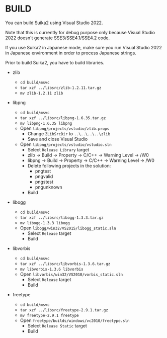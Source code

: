 BUILD
=====

You can build Suika2 using Visual Studio 2022.

Note that this is currently for debug purpose only because Visual Studio 2022
doesn't generate SSE3/SSE4.1/SSE4.2 code.

If you use Suika2 in Japanese mode, make sure you run Visual Studio 2022
in Japanese environment in order to process Japanese strings.

Prior to build Suika2, you have to build libraries.

* zlib
    * `cd build/msvc`
    * `tar xzf ../libsrc/zlib-1.2.11.tar.gz`
    * `mv zlib-1.2.11 zlib`

* libpng
    * `cd build/msvc`
    * `tar xzf ../libsrc/libpng-1.6.35.tar.gz`
    * `mv libpng-1.6.35 libpng`
    * Open `libpng/projects/vstudio/zlib.props`
        * Change `ZLibSrcDir` to `..\..\..\..\zlib`
        * Save and close Visual Studio
    * Open `libpng/projects/vstudio/vstudio.sln`
        * Select `Release Library` target
        * zlib -> Build -> Property -> C/C++ -> Warning Level -> /W0
        * libpng -> Build -> Property -> C/C++ -> Warning Level -> /W0
        * Delete following projects in the solution:
            * pngtest
            * pngvalid
            * pngstest
            * pngunknown
        * Build

* libogg
    * `cd build/msvc`
    * `tar xzf ../libsrc/libogg-1.3.3.tar.gz`
    * `mv libogg-1.3.3 libogg`
    * Open `libogg/win32/VS2015/libogg_static.sln`
        * Select `Release` target
        * Build

* libvorbis
    * `cd build/msvc`
    * `tar xzf ../libsrc/libvorbis-1.3.6.tar.gz`
    * `mv libvorbis-1.3.6 libvorbis`
    * Open `libvorbis/win32/VS2010/vorbis_static.sln`
        * Select `Release` target
        * Build

* freetype
    * `cd build/msvc`
    * `tar xzf ../libsrc/freetype-2.9.1.tar.gz`
    * `mv freetype-2.9.1 freetype`
    * Open `freetype/builds/windows/vc2010/freetype.sln`
        * Select `Release Static` target
        * Build
